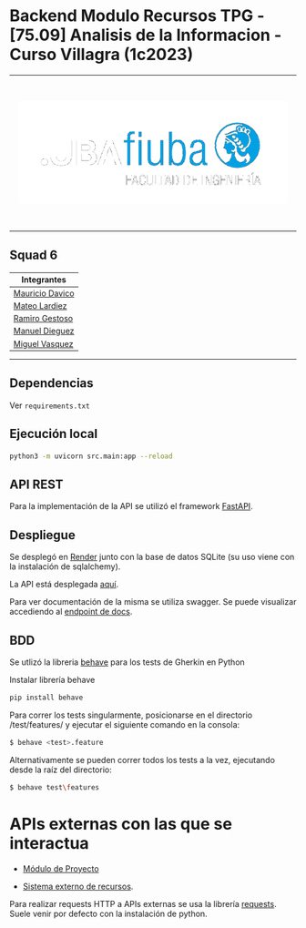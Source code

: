 # Backend Modulo Recursos TPG - [75.09] Analisis de la Informacion - Curso Villagra (1c2023)

---

<br>
<p align="center">
  <img src="https://raw.githubusercontent.com/MiguelV5/MiguelV5/main/misc/logofiubatransparent_partialwhite.png" height="180"/>
</p>
<br>

---

## Squad 6

| Integrantes                                                         |
| ------------------------------------------------------------------- |
| [Mauricio Davico](https://github.com/mdavic0)                       |
| [Mateo Lardiez](https://github.com/Mateolardiez)                    |
| [Ramiro Gestoso](https://github.com/ramirogestoso)                  |
| [Manuel Dieguez](https://github.com/jmdieguez)                      |
| [Miguel Vasquez](https://github.com/MiguelV5)                       |


---

## Dependencias

Ver ```requirements.txt```

## Ejecución local

```bash
python3 -m uvicorn src.main:app --reload
```
## API REST

Para la implementación de la API se utilizó el framework [FastAPI](https://fastapi.tiangolo.com/).


## Despliegue

Se desplegó en [Render](https://render.com/) junto con la base de datos SQLite (su uso viene con la instalación de sqlalchemy). 

La API está desplegada [aquí](https://rrhh-squad6-1c2023.onrender.com).

Para ver documentación de la misma se utiliza swagger. Se puede visualizar accediendo al [endpoint de docs](https://rrhh-squad6-1c2023.onrender.com/docs). 


## BDD

Se utlizó la libreria [behave](https://behave.readthedocs.io/en/latest/) para los tests de Gherkin en Python

Instalar librería behave
```bash
pip install behave
```

Para correr los tests singularmente, posicionarse en el directorio /test/features/ y ejecutar el siguiente comando en la consola:
```bash
$ behave <test>.feature
```

Alternativamente se pueden correr todos los tests a la vez, ejecutando desde la raíz del directorio:
```bash
$ behave test\features
```

# APIs externas con las que se interactua

- [Módulo de Proyecto](https://render.com/) 
<!-- REEMPLAZAR CON EL URL APROPIADO ^-->
- [Sistema externo de recursos](https://anypoint.mulesoft.com/mocking/api/v1/sources/exchange/assets/754f50e8-20d8-4223-bbdc-56d50131d0ae/recursos-psa/1.0.0/m/api/recursos). 

Para realizar requests HTTP a APIs externas se usa la librería [requests](https://requests.readthedocs.io/en/latest/). 
Suele venir por defecto con la instalación de python.


